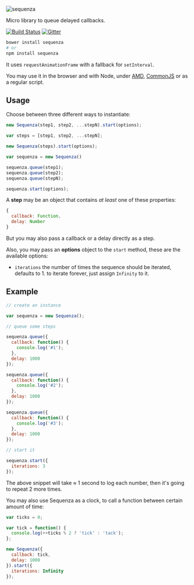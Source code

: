 ![sequenza](http://gibatronic.github.io/sequenza/etc/sequenza.svg)

Micro library to queue delayed callbacks.

[![Build Status](https://travis-ci.org/gibatronic/sequenza.svg?branch=master)](https://travis-ci.org/gibatronic/sequenza) [![Gitter](https://badges.gitter.im/gibatronic/sequenza.svg)](https://gitter.im/gibatronic/sequenza?utm_source=badge&utm_medium=badge&utm_campaign=pr-badge)

```sh
bower install sequenza
# or
npm install sequenza
```

It uses `requestAnimationFrame` with a fallback for `setInterval`.

You may use it in the browser and with Node, under [AMD](https://github.com/amdjs/amdjs-api/blob/master/AMD.md), [CommonJS](http://wiki.commonjs.org/wiki/Modules/1.1.1) or as a regular script.

## Usage

Choose between three different ways to instantiate:

```js
new Sequenza(step1, step2, ...stepN).start(options);
```

```js
var steps = [step1, step2, ...stepN];

new Sequenza(steps).start(options);
```

```js
var sequenza = new Sequenza()

sequenza.queue(step1);
sequenza.queue(step2);
sequenza.queue(stepN);

sequenza.start(options);
```

A **step** may be an object that contains *at least* one of these properties:

```js
{
  callback: Function,
  delay: Number
}
```

But you may also pass a callback or a delay directly as a step.

Also, you may pass an **options** object to the `start` method, these are the available options:

* `iterations` the number of times the sequence should be iterated, defaults to 1. to iterate forever, just assign `Infinity` to it.

## Example

```js
// create an instance

var sequenza = new Sequenza();

// queue some steps

sequenza.queue({
  callback: function() {
    console.log('#1');
  },
  delay: 1000
});

sequenza.queue({
  callback: function() {
    console.log('#2');
  },
  delay: 1000
});

sequenza.queue({
  callback: function() {
    console.log('#3');
  },
  delay: 1000
});

// start it

sequenza.start({
  iterations: 3
});
```

The above snippet will take ≈ 1 second to log each number, then it's going to repeat 2 more times.

You may also use Sequenza as a clock, to call a function between certain amount of time:

```js
var ticks = 0;

var tick = function() {
  console.log(++ticks % 2 ? 'tick' : 'tack');
};

new Sequenza({
  callback: tick,
  delay: 1000
}).start({
  iterations: Infinity
});
```

